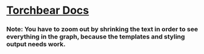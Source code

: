 # [Torchbear Docs](https://foundpatterns.github.io/torchbear-docs/)

### Note: You have to zoom out by shrinking the text in order to see everything in the graph, because the templates and styling output needs work.
